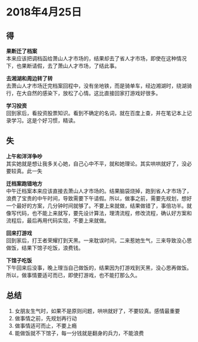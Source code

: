 
# 2018年4月25日

## 得

**果断迁了档案**  
本来应该把调档函给萧山人才市场的，结果却去了省人才市场，即使在这种情况下，也果断请假，去了萧山人才市场，了结此事。

**去湘湖和周边转了转**  
去萧山人才市场迁完档案回程中，没有坐地铁，而是骑单车，经边湘湖时，绕湖骑行，在大自然的感染下，放松了心情。这比直接回家打游戏好很多。

**学习投资**  
回到家后，看投资股票知识。看到不确定的名词，就在百度上查，并在笔记本上记录学习。这是个好习惯，精读。

## 失

**上午和洋洋争吵**  
其实她就是想让我多关心她，自己心中不平，就和她理论。其实哄哄就好了，没必要较真。此一失

**迁档案跑错地方**  
中午迁档案本来应该直接去萧山人才市场的。结果脑袋烧掉，跑到省人才市场了，浪费了宝贵的中午时间，导致需要下午请假。所以，做事之前，需要先规划，想好一个最好的方案，几分钟时间就够了。不要上来就做，结果做错了，事倍功半。就像写代码，也不能上来就写，要先设计算法，理清流程，修改流程，确认好方案和流程后，最后再用代码实现，不要上来就做。

**回来打游戏**  
回到家后，打王者荣耀打到天黑。一来耽误时间，二来惹她生气，三来导致没心思做饭，结果下馆子吃饭，浪费钱。

**下馆子吃饭**  
下午回来后没事，晚上理当自己做饭的，结果因为打游戏到天黑，没心思再做饭。所以，做事情要适可而已，即使打游戏，也不能打那么久。

## 总结

1. 女朋友生气时，如果不是原则问题，哄哄就好了，不要较真。感情最重要
2. 做事情之前，先规划再行动
3. 做事情适可而止，不要上瘾
4. 能做饭就不下馆子，每一分钱就是翻身的兵力，不能浪费
